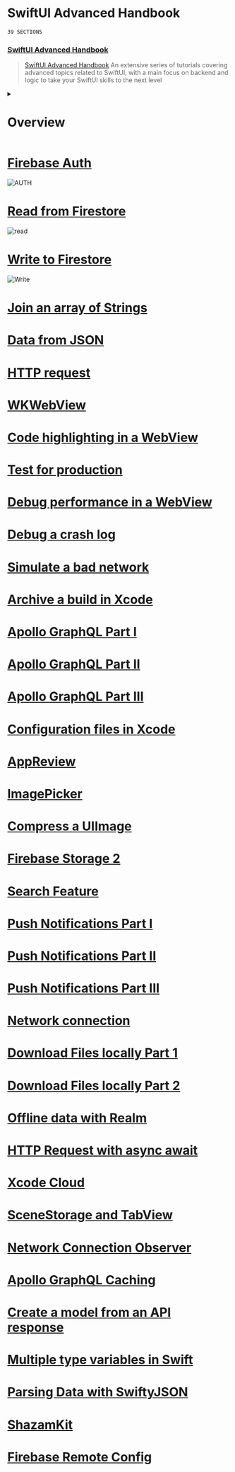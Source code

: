 # SwiftUI Advanced Handbook
`39 SECTIONS`
### [SwiftUI Advanced Handbook](https://designcode.io/swiftui-advanced-handbook)
> [SwiftUI Advanced Handbook](https://designcode.io/swiftui-advanced-handbook) An extensive series of tutorials covering advanced topics related to SwiftUI, with a main focus on backend and logic to take your SwiftUI skills to the next level

<details><summary><h1>Overview</h1></summary>
 
- [x] [1. Firebase Auth](#1)
- [x] [2. Read from Firestore](#2)
- [x] [3. Write to Firestore](#3)
- [ ] [4. Join an array of Strings](#4)
- [ ] [5. Data from JSON](#5)
- [ ] [6. HTTP request](#6)
- [ ] [7. WKWebView](#7)
- [ ] [8. Code highlighting in a WebView](#8)
- [x] [9. Test for production](#9)
- [x] [10. Debug performance in a WebView](#10)
- [x] [11. Debug a crash log](#11)
- [ ] [12. Simulate a bad network](#12)
- [ ] [13. Archive a build in Xcode](#13)
- [ ] [14. Apollo GraphQL Part I](#14)
- [ ] [15. Apollo GraphQL Part II](#15)
- [ ] [16. Apollo GraphQL Part III](#16)
- [ ] [17. Configuration files in Xcode](#17)
- [ ] [18. AppReview](#18)
- [ ] [19. ImagePicker](#19)
- [ ] [20. Compress a UIImage](#20)
- [ ] [21. Firebase Storage 2](#21)
- [ ] [22. Search Feature](#22)
- [ ] [23. Push Notifications Part I](#23)
- [ ] [24. Push Notifications Part II](#24)
- [ ] [25. Push Notifications Part III](#25)
- [ ] [26. Network connection](#26)
- [ ] [27. Download Files locally Part 1](#27)
- [ ] [28. Download Files locally Part 2](#28)
- [ ] [29. Offline data with Realm](#29)
- [ ] [30. HTTP Request with async await](#30)
- [ ] [31. Xcode Cloud](#31)
- [ ] [32. SceneStorage and TabView](#32)
- [ ] [33. Network Connection Observer](#33)
- [ ] [34. Apollo GraphQL Caching](#34)
- [ ] [35. Create a model from an API response](#35)
- [ ] [36. Multiple type variables in Swift](#36)
- [ ] [37. Parsing Data with SwiftyJSON](#37)
- [ ] [38. ShazamKit](#38)
- [ ] [39. Firebase Remote Config](#39)


 

</details>

<a name="1"></a>
# [Firebase Auth](https://github.com/mrgsdev/DesignCode/tree/main/SwiftUI/002.%20SwiftUI%20Advanced%20Handbook/01.%20Firebase%20Auth)
![AUTH](https://github.com/user-attachments/assets/a1954702-d2c5-407c-a30a-cd373d9e1792)
##
<a name="2"></a>
# [Read from Firestore](https://github.com/mrgsdev/DesignCode/tree/main/SwiftUI/002.%20SwiftUI%20Advanced%20Handbook/02.%20Read%20from%20Firestore)
![read](https://github.com/user-attachments/assets/e866a710-2fad-47ef-9fea-522044885aa5)
##
<a name="3"></a>
# [Write to Firestore](https://github.com/mrgsdev/DesignCode/tree/main/SwiftUI/002.%20SwiftUI%20Advanced%20Handbook/03.%20Write%20to%20Firestore)
![Write](https://github.com/user-attachments/assets/c86a987b-2818-4499-9081-662478396088)
##
<a name="4"></a>
# [Join an array of Strings](https://github.com/mrgsdev/DesignCode/tree/main/SwiftUI/002.%20SwiftUI%20Advanced%20Handbook/04.%20Join%20an%20array%20of%20Strings)
##
<a name="5"></a>
# [Data from JSON](https://github.com/mrgsdev/DesignCode/tree/main/SwiftUI/002.%20SwiftUI%20Advanced%20Handbook/05.%20Data%20from%20JSON)
##
<a name="6"></a>
# [HTTP request](https://github.com/mrgsdev/DesignCode/tree/main/SwiftUI/002.%20SwiftUI%20Advanced%20Handbook/06.%20HTTP%20request)
##
<a name="7"></a>
# [WKWebView](https://github.com/mrgsdev/DesignCode/tree/main/SwiftUI/002.%20SwiftUI%20Advanced%20Handbook/07.%20WKWebView)
##
<a name="8"></a>
# [Code highlighting in a WebView](https://github.com/mrgsdev/DesignCode/tree/main/SwiftUI/002.%20SwiftUI%20Advanced%20Handbook/08.%20Code%20highlighting%20in%20a%20WebView)
##
<a name="9"></a>
# [Test for production](https://github.com/mrgsdev/DesignCode/tree/main/SwiftUI/002.%20SwiftUI%20Advanced%20Handbook/09.%20Test%20for%20production)
##
<a name="10"></a>
# [Debug performance in a WebView](https://github.com/mrgsdev/DesignCode/tree/main/SwiftUI/002.%20SwiftUI%20Advanced%20Handbook/10.%20Debug%20performance%20in%20a%20WebView)
##
<a name="11"></a>
# [Debug a crash log](https://github.com/mrgsdev/DesignCode/tree/main/SwiftUI/002.%20SwiftUI%20Advanced%20Handbook/11.%20Debug%20a%20crash%20log)
##
<a name="12"></a>
# [Simulate a bad network](https://github.com/mrgsdev/DesignCode/tree/main/SwiftUI/002.%20SwiftUI%20Advanced%20Handbook/12.%20Simulate%20a%20bad%20network)
##
<a name="13"></a>
# [Archive a build in Xcode](https://github.com/mrgsdev/DesignCode/tree/main/SwiftUI/002.%20SwiftUI%20Advanced%20Handbook/13.%20Archive%20a%20build%20in%20Xcode)
##
<a name="14"></a>
# [Apollo GraphQL Part I](https://github.com/mrgsdev/DesignCode/tree/main/SwiftUI/002.%20SwiftUI%20Advanced%20Handbook/14.%20Apollo%20GraphQL%20Part%20I)
##
<a name="15"></a>
# [Apollo GraphQL Part II](https://github.com/mrgsdev/DesignCode/tree/main/SwiftUI/002.%20SwiftUI%20Advanced%20Handbook/15.%20Apollo%20GraphQL%20Part%20II)
##
<a name="16"></a>
# [Apollo GraphQL Part III](https://github.com/mrgsdev/DesignCode/tree/main/SwiftUI/002.%20SwiftUI%20Advanced%20Handbook/16.%20Apollo%20GraphQL%20Part%20III)
##
<a name="17"></a>
# [Configuration files in Xcode](https://github.com/mrgsdev/DesignCode/tree/main/SwiftUI/002.%20SwiftUI%20Advanced%20Handbook/17.%20Configuration%20files%20in%20Xcode)
##
<a name="18"></a>
# [AppReview](https://github.com/mrgsdev/DesignCode/tree/main/SwiftUI/002.%20SwiftUI%20Advanced%20Handbook/18.%20AppReview)
##
<a name="19"></a>
# [ImagePicker](https://github.com/mrgsdev/DesignCode/tree/main/SwiftUI/002.%20SwiftUI%20Advanced%20Handbook/19.%20ImagePicker)
##
<a name="20"></a>
# [Compress a UIImage](https://github.com/mrgsdev/DesignCode/tree/main/SwiftUI/002.%20SwiftUI%20Advanced%20Handbook/20.%20Compress%20a%20UIImage)
##
<a name="21"></a>
# [Firebase Storage 2](https://github.com/mrgsdev/DesignCode/tree/main/SwiftUI/002.%20SwiftUI%20Advanced%20Handbook/21.%20Firebase%20Storage%202)
##
<a name="22"></a>
# [Search Feature](https://github.com/mrgsdev/DesignCode/tree/main/SwiftUI/002.%20SwiftUI%20Advanced%20Handbook/22.%20Search%20Feature)
##
<a name="23"></a>
# [Push Notifications Part I](https://github.com/mrgsdev/DesignCode/tree/main/SwiftUI/002.%20SwiftUI%20Advanced%20Handbook/23.%20Push%20Notifications%20Part%20I)
##
<a name="24"></a>
# [Push Notifications Part II](https://github.com/mrgsdev/DesignCode/tree/main/SwiftUI/002.%20SwiftUI%20Advanced%20Handbook/24.%20Push%20Notifications%20Part%20II)
##
<a name="25"></a>
# [Push Notifications Part III](https://github.com/mrgsdev/DesignCode/tree/main/SwiftUI/002.%20SwiftUI%20Advanced%20Handbook/25.%20Push%20Notifications%20Part%20III)
##
<a name="26"></a>
# [Network connection](https://github.com/mrgsdev/DesignCode/tree/main/SwiftUI/002.%20SwiftUI%20Advanced%20Handbook/26.%20Network%20connection)
##
<a name="27"></a>
# [Download Files locally Part 1](https://github.com/mrgsdev/DesignCode/tree/main/SwiftUI/002.%20SwiftUI%20Advanced%20Handbook/27.%20Download%20Files%20locally%20Part%201)
##
<a name="28"></a>
# [Download Files locally Part 2](https://github.com/mrgsdev/DesignCode/tree/main/SwiftUI/002.%20SwiftUI%20Advanced%20Handbook/28.%20Download%20Files%20locally%20Part%202)
##
<a name="29"></a>
# [Offline data with Realm](https://github.com/mrgsdev/DesignCode/tree/main/SwiftUI/002.%20SwiftUI%20Advanced%20Handbook/29.%20Offline%20data%20with%20Realm)
##
<a name="30"></a>
# [HTTP Request with async await](https://github.com/mrgsdev/DesignCode/tree/main/SwiftUI/002.%20SwiftUI%20Advanced%20Handbook/30.%20HTTP%20Request%20with%20async%20await)
##
<a name="31"></a>
# [Xcode Cloud](https://github.com/mrgsdev/DesignCode/tree/main/SwiftUI/002.%20SwiftUI%20Advanced%20Handbook/31.%20Xcode%20Cloud)
##
<a name="32"></a>
# [SceneStorage and TabView](https://github.com/mrgsdev/DesignCode/tree/main/SwiftUI/002.%20SwiftUI%20Advanced%20Handbook/32.%20SceneStorage%20and%20TabView)
##
<a name="33"></a>
# [Network Connection Observer](https://github.com/mrgsdev/DesignCode/tree/main/SwiftUI/002.%20SwiftUI%20Advanced%20Handbook/33.%20Network%20Connection%20Observer)
##
<a name="34"></a>
# [Apollo GraphQL Caching](https://github.com/mrgsdev/DesignCode/tree/main/SwiftUI/002.%20SwiftUI%20Advanced%20Handbook/34.%20Apollo%20GraphQL%20Caching)
##
<a name="35"></a>
# [Create a model from an API response](https://github.com/mrgsdev/DesignCode/tree/main/SwiftUI/002.%20SwiftUI%20Advanced%20Handbook/35.%20Create%20a%20model%20from%20an%20API%20response)
##
<a name="36"></a>
# [Multiple type variables in Swift](https://github.com/mrgsdev/DesignCode/tree/main/SwiftUI/002.%20SwiftUI%20Advanced%20Handbook/36.%20Multiple%20type%20variables%20in%20Swift)
##
<a name="37"></a>
# [Parsing Data with SwiftyJSON](https://github.com/mrgsdev/DesignCode/tree/main/SwiftUI/002.%20SwiftUI%20Advanced%20Handbook/37.%20Parsing%20Data%20with%20SwiftyJSON)
##
<a name="38"></a>
# [ShazamKit](https://github.com/mrgsdev/DesignCode/tree/main/SwiftUI/002.%20SwiftUI%20Advanced%20Handbook/38.%20ShazamKit)
##
<a name="39"></a>
# [Firebase Remote Config](https://github.com/mrgsdev/DesignCode/tree/main/SwiftUI/002.%20SwiftUI%20Advanced%20Handbook/39.%20Firebase%20Remote%20Config)
##
